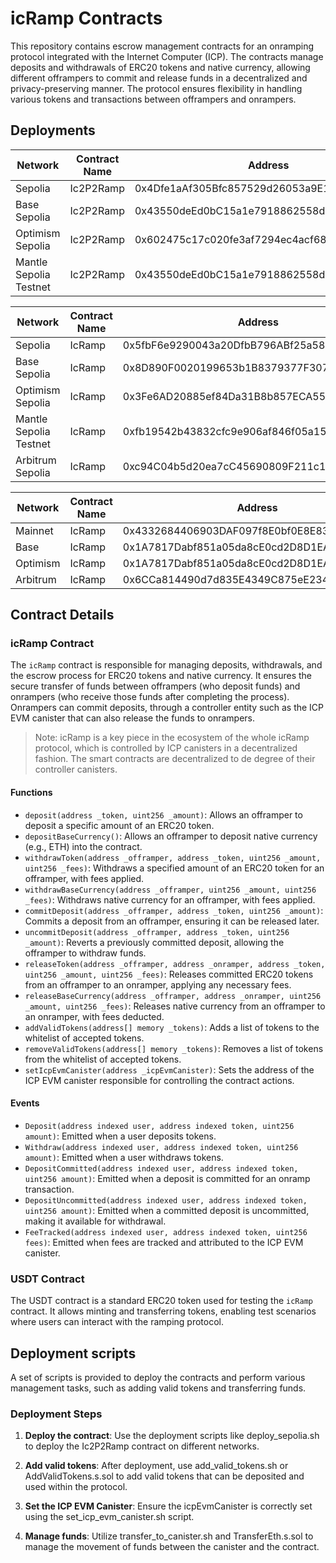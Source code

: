 # icRamp Contracts

This repository contains escrow management contracts for an onramping protocol integrated with the Internet Computer (ICP). The contracts manage deposits and withdrawals of ERC20 tokens and native currency, allowing different offrampers to commit and release funds in a decentralized and privacy-preserving manner. The protocol ensures flexibility in handling various tokens and transactions between offrampers and onrampers.

## Deployments

| Network                | Contract Name | Address                                    |
| ---------------------- | ------------- | ------------------------------------------ |
| Sepolia                | Ic2P2Ramp     | 0x4Dfe1aAf305Bfc857529d26053a9E18f87Bfc7d6 |
| Base Sepolia           | Ic2P2Ramp     | 0x43550deEd0bC15a1e7918862558d8E46477536bA |
| Optimism Sepolia       | Ic2P2Ramp     | 0x602475c17c020fe3af7294ec4acf68f93198332c |
| Mantle Sepolia Testnet | Ic2P2Ramp     | 0x43550deEd0bC15a1e7918862558d8E46477536bA |

| Network                | Contract Name | Address                                    |
| ---------------------- | ------------- | ------------------------------------------ |
| Sepolia                | IcRamp        | 0x5fbF6e9290043a20DfbB796ABf25a5806297DeE1 |
| Base Sepolia           | IcRamp        | 0x8D890F0020199653b1B8379377F307c172B2C4Ca |
| Optimism Sepolia       | IcRamp        | 0x3Fe6AD20885ef84Da31B8b857ECA55976BE95CA0 |
| Mantle Sepolia Testnet | IcRamp        | 0xfb19542b43832cfc9e906af846f05a157bc4e4c3 |
| Arbitrum Sepolia       | IcRamp        | 0xc94C04b5d20ea7cC45690809F211c17596C56625 |

| Network  | Contract Name | Address                                    |
| -------- | ------------- | ------------------------------------------ |
| Mainnet  | IcRamp        | 0x4332684406903DAF097f8E0bf0E8E830Fe24C001 |
| Base     | IcRamp        | 0x1A7817Dabf851a05da8cE0cd2D8D1EA0c8140783 |
| Optimism | IcRamp        | 0x1A7817Dabf851a05da8cE0cd2D8D1EA0c8140783 |
| Arbitrum | IcRamp        | 0x6CCa814490d7d835E4349C875eE23467a0684e81 |

## Contract Details

### icRamp Contract

The `icRamp` contract is responsible for managing deposits, withdrawals, and the escrow process for ERC20 tokens and native currency. It ensures the secure transfer of funds between offrampers (who deposit funds) and onrampers (who receive those funds after completing the process). Onrampers can commit deposits, through a controller entity such as the ICP EVM canister that can also release the funds to onrampers.

> Note: icRamp is a key piece in the ecosystem of the whole icRamp protocol, which is controlled by ICP canisters in a decentralized fashion. The smart contracts are decentralized to de degree of their controller canisters.

#### Functions

- `deposit(address _token, uint256 _amount)`: Allows an offramper to deposit a specific amount of an ERC20 token.
- `depositBaseCurrency()`: Allows an offramper to deposit native currency (e.g., ETH) into the contract.
- `withdrawToken(address _offramper, address _token, uint256 _amount, uint256 _fees)`: Withdraws a specified amount of an ERC20 token for an offramper, with fees applied.
- `withdrawBaseCurrency(address _offramper, uint256 _amount, uint256 _fees)`: Withdraws native currency for an offramper, with fees applied.
- `commitDeposit(address _offramper, address _token, uint256 _amount)`: Commits a deposit from an offramper, ensuring it can be released later.
- `uncommitDeposit(address _offramper, address _token, uint256 _amount)`: Reverts a previously committed deposit, allowing the offramper to withdraw funds.
- `releaseToken(address _offramper, address _onramper, address _token, uint256 _amount, uint256 _fees)`: Releases committed ERC20 tokens from an offramper to an onramper, applying any necessary fees.
- `releaseBaseCurrency(address _offramper, address _onramper, uint256 _amount, uint256 _fees)`: Releases native currency from an offramper to an onramper, with fees deducted.
- `addValidTokens(address[] memory _tokens)`: Adds a list of tokens to the whitelist of accepted tokens.
- `removeValidTokens(address[] memory _tokens)`: Removes a list of tokens from the whitelist of accepted tokens.
- `setIcpEvmCanister(address _icpEvmCanister)`: Sets the address of the ICP EVM canister responsible for controlling the contract actions.

#### Events

- `Deposit(address indexed user, address indexed token, uint256 amount)`: Emitted when a user deposits tokens.
- `Withdraw(address indexed user, address indexed token, uint256 amount)`: Emitted when a user withdraws tokens.
- `DepositCommitted(address indexed user, address indexed token, uint256 amount)`: Emitted when a deposit is committed for an onramp transaction.
- `DepositUncommitted(address indexed user, address indexed token, uint256 amount)`: Emitted when a committed deposit is uncommitted, making it available for withdrawal.
- `FeeTracked(address indexed user, address indexed token, uint256 fees)`: Emitted when fees are tracked and attributed to the ICP EVM canister.

### USDT Contract

The USDT contract is a standard ERC20 token used for testing the `icRamp` contract. It allows minting and transferring tokens, enabling test scenarios where users can interact with the ramping protocol.

## Deployment scripts

A set of scripts is provided to deploy the contracts and perform various management tasks, such as adding valid tokens and transferring funds.

### Deployment Steps

1. **Deploy the contract**:
   Use the deployment scripts like deploy_sepolia.sh to deploy the Ic2P2Ramp contract on different networks.

2. **Add valid tokens**:
   After deployment, use add_valid_tokens.sh or AddValidTokens.s.sol to add valid tokens that can be deposited and used within the protocol.

3. **Set the ICP EVM Canister**:
   Ensure the icpEvmCanister is correctly set using the set_icp_evm_canister.sh script.

4. **Manage funds**:
   Utilize transfer_to_canister.sh and TransferEth.s.sol to manage the movement of funds between the canister and the contract.
